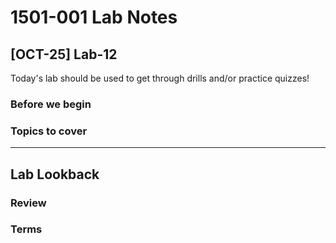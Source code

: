# 1501-001 Lab Notes

## [OCT-25] Lab-12

Today's lab should be used to get through drills and/or practice quizzes!

### Before we begin

### Topics to cover

---

## Lab Lookback

### Review

### Terms
